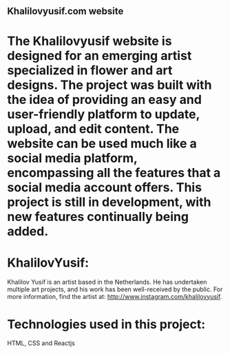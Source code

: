 ## Khalilovyusif.com website
# The Khalilovyusif website is designed for an emerging artist specialized in flower and art designs. The project was built with the idea of providing an easy and user-friendly platform to update, upload, and edit content. The website can be used much like a social media platform, encompassing all the features that a social media account offers. This project is still in development, with new features continually being added.

# KhalilovYusif:
Khalilov Yusif is an artist based in the Netherlands. He has undertaken multiple art projects, and his work has been well-received by the public. For more information, find the artist at: http://www.instagram.com/khalilovyusif.

# Technologies used in this project:
HTML, CSS and Reactjs

